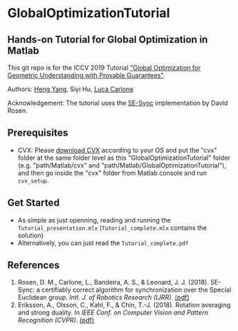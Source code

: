# GlobalOptimizationTutorial
## Hands-on Tutorial for Global Optimization in Matlab

This git repo is for the ICCV 2019 Tutorial ["Global Optimization for Geometric Understanding with Provable Guarantees"](http://globaloptimization-iccv2019.mit.edu).

Authors: [Heng Yang](http://hankyang.mit.edu), Siyi Hu, [Luca Carlone](https://lucacarlone.mit.edu)

Acknowledgement: The tutorial uses the [SE-Sync](https://github.com/david-m-rosen/SE-Sync) implementation by David Rosen.

## Prerequisites
* CVX: Please [download CVX](http://cvxr.com/cvx/download/) according to your OS and put the "cvx" folder at the same folder level as this "GlobalOptimizationTutorial" folder (e.g. "path/Matlab/cvx" and "path/Matlab/GlobalOptimizationTutorial"), and then go inside the "cvx" folder from Matlab console and run `cvx_setup`.

## Get Started
* As simple as just openning, reading and running the `Tutorial_presentation.mlx` (`Tutorial_complete.mlx` contains the solution)
* Alternatively, you can just read the `Tutorial_complete.pdf`

## References
1. Rosen, D. M., Carlone, L., Bandeira, A. S., & Leonard, J. J. (2018). SE-Sync: a certifiably correct algorithm for synchronization over the Special Euclidean group. *Intl. J. of Robotics Research (IJRR)*. [(pdf)](https://arxiv.org/pdf/1612.07386.pdf)
2. Eriksson, A., Olsson, C., Kahl, F., & Chin, T.-J. (2018). Rotation averaging and strong duality. In *IEEE Conf. on Computer Vision and Pattern Recognition (CVPR)*. [(pdf)](https://arxiv.org/pdf/1705.01362.pdf)
